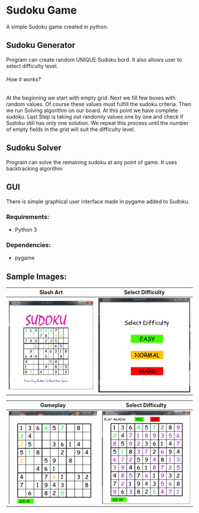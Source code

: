 # Sudoku Game 

A simple Sudoku game created in python.  

## Sudoku Generator 

Program can create random UNIQUE Sudoku bord. It also allows user to select difficulty level.

###### How it works?
At the beginning we start with empty grid. Next we fill few boxes with random values. 
Of course these values must fulfill the sudoku criteria. Then we run Solving algorithm on our board. 
At this point we have complete sudoku. Last Step is taking out randomly values one by one 
and check if Sudoku still has only one solution. We repeat this process until the number of empty fields
in the grid will suit the difficulty level.

## Sudoku Solver

Program can solve the remaining sudoku at any point of game. It uses backtracking algorithm

## GUI

There is simple graphical user interface made in pygame added to Sudoku. 

### Requirements:

* Python 3

### Dependencies:

* pygame

## Sample Images:

Slash Art                                                                 |  Select Difficulty
:------------------------------------------------------------------------:|:------------------------------------------------------------------------:
![](https://github.com/krob2610/Sudoku/blob/master/images/SplashArt.png)  |  ![](https://github.com/krob2610/Sudoku/blob/master/images/DiffLevel.png)

Gameplay                                                                  |  Select Difficulty
:------------------------------------------------------------------------:|:------------------------------------------------------------------------:
![](https://github.com/krob2610/Sudoku/blob/master/images/Gameplay.png)   |  ![](https://github.com/krob2610/Sudoku/blob/master/images/Solver.png)

